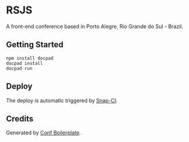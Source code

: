 RSJS
====

A front-end conference based in Porto Alegre, Rio Grande do Sul - Brazil.

## Getting Started

~~~shell
npm install docpad
docpad install
docpad run
~~~

## Deploy

The deploy is automatic triggered by [Snap-CI](https://snap-ci.com/braziljs/rsjs/branch/master).

## Credits

Generated by [Conf Boilerplate](http://github.com/braziljs/conf-boilerplate).